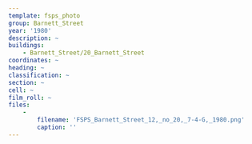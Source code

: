 ```yaml
---
template: fsps_photo
group: Barnett_Street
year: '1980'
description: ~
buildings:
    - Barnett_Street/20_Barnett_Street
coordinates: ~
heading: ~
classification: ~
section: ~
cell: ~
film_roll: ~
files:
    -
        filename: 'FSPS_Barnett_Street_12,_no_20,_7-4-G,_1980.png'
        caption: ''
---
```

